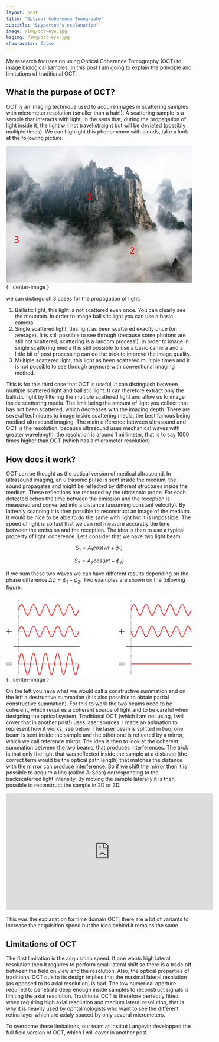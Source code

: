 ```yaml
---
layout: post
title: "Optical Coherence Tomography"
subtitle: "Layperson's explanation"
image: /img/oct-eye.jpg
bigimg: /img/oct-eye.jpg
show-avatar: false
---
```


My research focuses on using Optical Coherence Tomography (OCT) to image biological samples. In this post I am going to explain the principle and limitations of traditional OCT.

## What is the purpose of OCT?

OCT is an imaging technique used to acquire images in scattering samples with micrometer resolution (smaller than a hair!). A scattering sample is a sample that interacts with light, in the sens that, during the propagation of light inside it, the light will not travel straight but will be deviated (possibly multiple times). We can highlight this phenomenon with clouds, take a look at the following picture:

![Cloudy mountain](../img/clouds_mountain.jpg){: .center-image }

we can distinguish 3 cases for the propagation of light:

1. Ballistic light, this light is not scattered even once. You can clearly see the mountain. In order to image ballistic light you can use a basic camera.
2. Single scattered light, this light as been scattered exactly once (on average). It is still possible to see through (because some photons are still not scattered, scattering is a random process!). In order to image in single scattering media it is still possible to use a basic camera and a little bit of post processing can do the trick to improve the image quality.
3. Multiple scattered light, this light as been scattered multiple times and it is not possible to see through anymore with conventional imaging method.

This is for this third case that OCT is useful, it can distinguish between multiple scattered light and ballistic light. It can therefore extract only the ballistic light by filtering the multiple scattered light and allow us to image inside scattering media. The limit being the amount of light you collect that has not been scattered, which decreases with the imaging depth. There are several techniques to image inside scattering media, the best famous being mediacl ultrasound imaging. The main difference between ultrasound and OCT is the resolution, because ultrasound uses mechanical waves with greater wavelength, the resolution is around 1 millimeter, that is to say 1000 times higher than OCT (which has a micrometer resolution).

## How does it work?

OCT can be thought as the optical version of medical ultrasound. In ultrasound imaging, an ultrasonic pulse is sent inside the medium, the sound propagates and might be reflected by different structures inside the medium. These reflections are recorded by the ultrasonic probe. For each detected echos the time between the emission and the reception is measured and converted into a distance (assuming constant velocity). By latteraly scanning it is then possible to reconstruct an image of the medium. It would be nice to be able to do the same with light but it is impossible. The speed of light is so fast that we can not measure accuratly the time between the emission and the reception. The idea is then to use a typical property of light: coherence. Lets consider that we have two light beam:

$$ S_1 = A_1 cos(wt+\phi_1) $$

$$ S_2 = A_2 cos(wt+\phi_2) $$

If we sum these two waves we can have different results depending on the phase difference $\Delta \phi = \phi_1 - \phi_2$. Two examples are shown on the following figure.

![Interferences with two waves](../img/interference_of_two_waves.png){: .center-image }

On the left you have what we would call a constructive summation and on the left a destructive summation (it is also possible to obtain partial constructive summation). For this to work the two beams need to be coherent, which requires a coherent source of light and to be careful when designing the optical system. Traditional OCT (which I am not using, I will cover that in another post!) uses laser sources. I made an animation to represent how it works, see below. The laser beam is splitted in two, one beam is sent inside the sample and the other one is reflected by a mirror, which we call reference mirror. The idea is then to look at the coherent summation between the two beams, that produces interferences. The trick is that only the light that was reflected inside the sample at a distance (the correct term would be the optical path length) that matches the distance with the mirror can produce interference. So if we shift the mirror then it is possible to acquire a line (called A-Scan) corresponding to the backscaterred light intensity. By moving the sample laterally it is then possible to reconstruct the sample in 2D or 3D.

<center>
<iframe width="560" height="315" src="https://www.youtube.com/embed/yHVU5-zMBNE?rel=0" frameborder="0" allow="accelerometer; autoplay; encrypted-media; gyroscope; picture-in-picture" allowfullscreen></iframe>
</center>

This was the explanation for time domain OCT, there are a lot of variants to increase the acquisition speed but the idea behind it remains the same.

## Limitations of OCT

The first limitation is the acquisition speed. If one wants high lateral resolution then it requires to perform small lateral shift so there is a trade off between the field on view and the resolution. Also, the optical properties of traditional OCT due to its design implies that the maximal lateral resolution (as opposed to its axial resolution) is bad. The low numerical aperture required to penetrate deep enough inside samples to reconstruct signals is limiting the axial resolution. Traditional OCT is therefore perfectly fitted when requiring high axial resolution and medium lateral resolution, that is why it is heavily used by ophtalmologists who want to see the different retina layer which are axialy spaced by only several micrometers.

To overcome these limitations, our team at Institut Langevin developped the full field version of OCT, which I will cover in another post.
